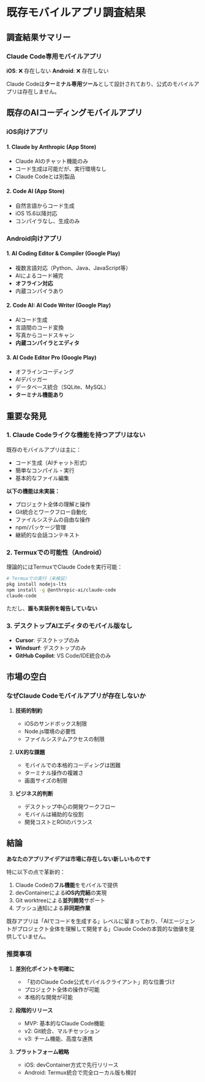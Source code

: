 # 既存モバイルアプリ調査結果

## 調査結果サマリー

### Claude Code専用モバイルアプリ
**iOS**: ❌ 存在しない
**Android**: ❌ 存在しない

Claude Codeは**ターミナル専用ツール**として設計されており、公式のモバイルアプリは存在しません。

## 既存のAIコーディングモバイルアプリ

### iOS向けアプリ

#### 1. **Claude by Anthropic** (App Store)
- Claude AIのチャット機能のみ
- コード生成は可能だが、実行環境なし
- Claude Codeとは別製品

#### 2. **Code AI** (App Store)
- 自然言語からコード生成
- iOS 15.6以降対応
- コンパイラなし、生成のみ

### Android向けアプリ

#### 1. **AI Coding Editor & Compiler** (Google Play)
- 複数言語対応（Python、Java、JavaScript等）
- AIによるコード補完
- **オフライン対応**
- 内蔵コンパイラあり

#### 2. **Code AI: AI Code Writer** (Google Play)
- AIコード生成
- 言語間のコード変換
- 写真からコードスキャン
- **内蔵コンパイラとエディタ**

#### 3. **AI Code Editor Pro** (Google Play)
- オフラインコーディング
- AIデバッガー
- データベース統合（SQLite、MySQL）
- **ターミナル機能あり**

## 重要な発見

### 1. Claude Codeライクな機能を持つアプリはない
既存のモバイルアプリは主に：
- コード生成（AIチャット形式）
- 簡単なコンパイル・実行
- 基本的なファイル編集

**以下の機能は未実装：**
- プロジェクト全体の理解と操作
- Git統合とワークフロー自動化
- ファイルシステムの自由な操作
- npm/パッケージ管理
- 継続的な会話コンテキスト

### 2. Termuxでの可能性（Android）
理論的にはTermuxでClaude Codeを実行可能：
```bash
# Termuxでの実行（未検証）
pkg install nodejs-lts
npm install -g @anthropic-ai/claude-code
claude-code
```

ただし、**誰も実装例を報告していない**

### 3. デスクトップAIエディタのモバイル版なし
- **Cursor**: デスクトップのみ
- **Windsurf**: デスクトップのみ
- **GitHub Copilot**: VS Code/IDE統合のみ

## 市場の空白

### なぜClaude Codeモバイルアプリが存在しないか

1. **技術的制約**
   - iOSのサンドボックス制限
   - Node.js環境の必要性
   - ファイルシステムアクセスの制限

2. **UX的な課題**
   - モバイルでの本格的コーディングは困難
   - ターミナル操作の複雑さ
   - 画面サイズの制限

3. **ビジネス的判断**
   - デスクトップ中心の開発ワークフロー
   - モバイルは補助的な役割
   - 開発コストとROIのバランス

## 結論

**あなたのアプリアイデアは市場に存在しない新しいものです**

特に以下の点で革新的：
1. Claude Codeの**フル機能**をモバイルで提供
2. devContainerによる**iOS内完結**の実現
3. Git worktreeによる**並列開発**サポート
4. プッシュ通知による**非同期作業**

既存アプリは「AIでコードを生成する」レベルに留まっており、「AIエージェントがプロジェクト全体を理解して開発する」Claude Codeの本質的な価値を提供していません。

### 推奨事項

1. **差別化ポイントを明確に**
   - 「初のClaude Code公式モバイルクライアント」的な位置づけ
   - プロジェクト全体の操作が可能
   - 本格的な開発が可能

2. **段階的リリース**
   - MVP: 基本的なClaude Code機能
   - v2: Git統合、マルチセッション
   - v3: チーム機能、高度な連携

3. **プラットフォーム戦略**
   - iOS: devContainer方式で先行リリース
   - Android: Termux統合で完全ローカル版も検討